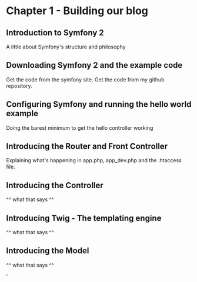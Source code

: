 # Chapter 1 - Building our blog

## Introduction to Symfony 2

A little about Symfony's structure and philosophy

## Downloading Symfony 2 and the example code

Get the code from the symfony site.
Get the code from my github repository.

## Configuring Symfony and running the hello world example

Doing the barest minimum to get the hello controller working

## Introducing the Router and Front Controller

Explaining what's happening in app.php, app_dev.php and the .htaccess file.

## Introducing the Controller

^^ what that says ^^

## Introducing Twig - The templating engine

^^ what that says ^^

## Introducing the Model

^^ what that says ^^

'